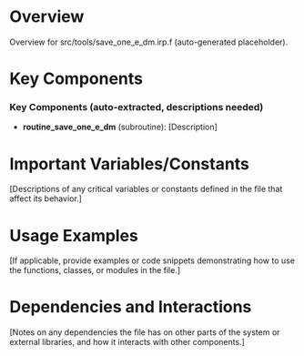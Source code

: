 # Overview

Overview for src/tools/save_one_e_dm.irp.f (auto-generated placeholder).

# Key Components

### Key Components (auto-extracted, descriptions needed)
- **routine_save_one_e_dm** (subroutine): [Description]

# Important Variables/Constants

[Descriptions of any critical variables or constants defined in the file that affect its behavior.]

# Usage Examples

[If applicable, provide examples or code snippets demonstrating how to use the functions, classes, or modules in the file.]

# Dependencies and Interactions

[Notes on any dependencies the file has on other parts of the system or external libraries, and how it interacts with other components.]
